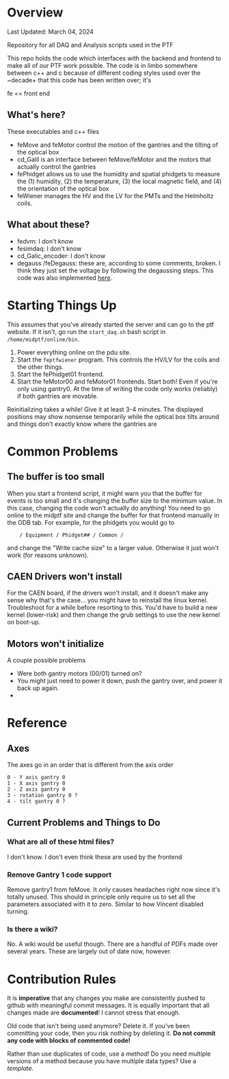 # Overview 

Last Updated: March 04, 2024

Repository for all DAQ and Analysis scripts used in the PTF

This repo holds the code which interfaces with the backend and frontend to make all of our PTF work possible.
The code is in limbo somewhere between c++ and c because of different coding styles used over the ~decade+ that this code has been written over; it's 

fe == front end 

## What's here? 

These executables and c++ files 

 - feMove and feMotor control the motion of the gantries and the tilting of the optical box
 - cd_Galil is an interface between feMove/feMotor and the motors that actually control the gantries
 - fePhidget allows us to use the humidity and spatial phidgets to measure the (1) humidity, (2) the temperature, (3) the local magnetic field, and (4) the orientation of the optical box
 - feWiener manages the HV and the LV for the PMTs and the Helmholtz coils. 


## What about these?

 - fedvm: I don't know
 - fesimdaq: I don't know 
 - cd_Galic_encoder: I don't know 
 - degauss /feDegauss: these are, according to some comments, broken. I think they just set the voltage by following the degaussing steps. This code was also implemented [here](https://github.com/PMT-Test-Facilities/PTF-Field-Scanning/tree/main). 


# Starting Things Up

This assumes that you've already started the server and can go to the ptf website.
If it isn't, go run the `start_daq.sh` bash script in `/home/midptf/online/bin`. 

1. Power everything online on the pdu site.
2. Start the `feptfwiener` program. This controls the HV/LV for the coils and the other things.
3. Start the fePhidget01 frontend.
4. Start the feMotor00  and feMotor01 frontends. Start both! Even if you're only using gantry0. 
At the time of writing the code only works (reliably) if both gantries are movable. 

Reinitializing takes a while! Give it at least 3-4 minutes. The displayed positions may show nonsense temporarily while the optical box tilts around and things don't exactly know where the gantries are 

# Common Problems

## The buffer is too small

When you start a frontend script, it might warn you that the buffer for events is too small and it's changing the buffer size to the minimum value. In this case, changing the code won't actually do anything! 
You need to go online to the midptf site and change the buffer for that frontend manually in the ODB tab. For example, for the phidgets you would go to 
```
    / Equipment / Phidget## / Common / 
```
and change the "Write cache size" to a larger value. Otherwise it just won't work (for reasons unknown). 

## CAEN Drivers won't install 

For the CAEN board, if the drivers won't install, and it doesn't make any sense why that's the case... you might have to reinstall the linux kernel. 
Troubleshoot for a while before resorting to this. You'd have to build a new kernel (lower-risk) and then change the grub settings to use the new kernel on boot-up. 

## Motors won't initialize

A couple possible problems
 - Were both gantry motors (00/01) turned on? 
 - You might just need to power it down, push the gantry over, and power it back up again. 
 - 

# Reference

## Axes

The axes go in an order that is different from the axis order 

    0 - Y axis gantry 0
    1 - X axis gantry 0
    2 - Z axis gantry 0 
    3 - rotation gantry 0 ?
    4 - tilt gantry 0 ?

## Current Problems and Things to Do

### What are all of these html files?

I don't know. I don't even think these are used by the frontend 

### Remove Gantry 1 code support 
Remove gantry1 from feMove. It only causes headaches right now since it's totally unused. 
This should in principle only require us to set all the parameters associated with it to zero. 
Similar to how Vincent disabled turning. 

### Is there a wiki? 

No. A wiki would be useful though. 
There are a handful of PDFs made over several years. 
These are largely out of date now, however. 

# Contribution Rules

It is **imperative** that any changes you make are consistently pushed to github with meaningful commit messages. It is equally important that all changes made are **documented**! 
I cannot stress that enough.

Old code that isn't being used anymore? Delete it.
If you've been committing your code, then you risk nothing by deleting it. **Do not commit any code with blocks of commented code!**

Rather than use duplicates of code, use a *method!* 
Do you need multiple versions of a method because you have multiple data types? 
Use a *template.*